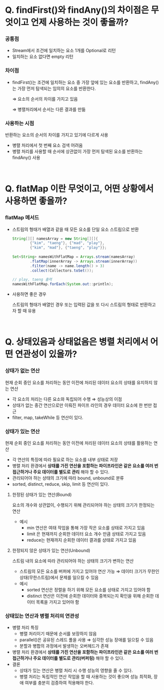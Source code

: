 # Q. findFirst()와 findAny()의 차이점은 무엇이고 언제 사용하는 것이 좋을까?

### 공통점

- Stream에서 조건에 일치하는 요소 1개를 Optional로 리턴
- 일치하는 요소 없다면 empty 리턴

### 차이점

- findFirst()는 조건에 일치하는 요소 중 가장 앞에 있는 요소를 반환하고, findAny()는 가장 먼저 탐색되는 임의의 요소를 반환한다.
    
    ⇒ 요소의 순서의 차이를 가지고 있음
    
    ⇒ 병렬처리에서 순서는 다른 결과를 만듦
    

### 사용하는 시점

반환하는 요소의 순서의 차이를 가지고 있기에 다르게 사용

- 병렬 처리에서 첫 번째 요소 검색 어려움
- 병렬 처리를 사용할 때 순서에 상관없이 가장 먼저 탐색된 요소를 반환하는 findAny() 사용

</br>

# Q. flatMap 이란 무엇이고, 어떤 상황에서 사용하면 좋을까?

### flatMap 메서드

- 스트림의 형태가 배열과 같을 때 모든 요소를 단일 요소 스트림으로 반환
    
    ```java
    String[][] namesArray = new String[][]{
            {"kim", "taeng"}, {"mad", "play"},
            {"kim", "mad"}, {"taeng", "play"}};
            
    Set<String> namesWithFlatMap = Arrays.stream(namesArray)
            .flatMap(innerArray -> Arrays.stream(innerArray))
            .filter(name -> name.length() > 3)
            .collect(Collectors.toSet());
            
    // play, taeng 출력
    namesWithFlatMap.forEach(System.out::println);
    ```
    
- 사용하면 좋은 경우
    
    스트림의 형태가 배열인 경우 또는 입력된 값을 또 다시 스트림의 형태로 반환하고자 할 때 유용

</br>

# Q. 상태있음과 상태없음은 병렬 처리에서 어떤 연관성이 있을까?
### 상태가 없는 연산

현재 순회 중인 요소를 처리하는 동안 이전에 처리된 데이터 요소의 상태를 유지하지 않는 연산

- 각 요소의 처리는 다른 요소와 독립되어 수행 ⇒ 성능상의 이점
- 상태가 없는 중간 연산으로만 이뤄진 파이프 라인의 경우 데이터 요소에 한 번만 접근
- filter, map, takeWhile 등 연산이 있다.

### 상태가 있는 연산

현재 순회 중인 요소를 처리하는 동안 이전에 처리된 데이터 요소의 상태를 활용하는 연산

- 각 연산의 특징에 따라 필요로 하는 요소를 내부 상태로 저장
- 병렬 처리 환경에서 **상태를 가진 연산을 포함하는 파이프라인은 같은 요소를 여러 번 접근하거나 주요 데이터를 별도로 관리** 해야 할 수 있다.
- 관리되어야 하는 상태의 크기에 따라 bound, unbound로 분류
- sorted, distinct, reduce, skip, limit 등 연산이 있다.
    
    
1. 한정된 상태가 있는 연산(Bound)
    
    요소의 개수와 상관없이, 수행되기 위해 관리되어야 하는 상태의 크기가 한정되는 연산
    
    - 예시
        - min 연산은 여태 작업을 통해 가장 작은 요소를 상태로 가지고 있음
        - limit 은 현재까지 순회한 데이터 요소 개수 만큼 상태로 가지고 있음
        - reduce는 현재까지 순회한 데이터 결과를 상태로 가지고 있음
    
2. 한정되지 않은 상태가 있는 연산(Unbound)
    
    스트림 내의 요소에 따라 관리되어야 하는 상태의 크기가 변하는 연산
    
    - 스트림의 모든 요소를 버퍼에 가지고 있어야 연산 가능 ⇒ 데이터 크기가 무한인 상태(무한스트림)에서 문제를 일으킬 수 있음
    - 예시
        - sorted 연산은 정렬을 하기 위해 모든 요소를 상태로 가지고 있어야 함
        - distinct 연산은 이전에 순회한 데이터와 중복되는지 확인을 위해 순회한 데이터 목록을 가지고 있어야 함

### 상태있는 연산과 병렬 처리의 연관성

- 병렬 처리 특징
    - 병렬 처리이기 때문에 순서를 보장하지 않음
    - parallel()은 공유된 스레드 풀을 사용 ⇒ 심각한 성능 장애를 일으킬 수 있음
    - 분할과 병합의 과정에서 발생하는 오버헤드가 존재
- 병렬 처리 환경에서 **상태를 가진 연산을 포함하는 파이프라인은 같은 요소를 여러 번 접근하거나 주요 데이터를 별도로 관리(버퍼링)** 해야 할 수 있다.
- 결론
    - 상태가 있는 연산은 병렬 처리 시 수행 성능의 영향을 줄 수 있다.
    - 병렬 처리는 독립적인 연산 작업을 할 때 사용하는 것이 좋으며 성능 최적화, 장애 여부를 충분히 검증하여 적용해야 한다.
